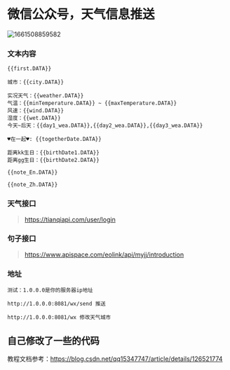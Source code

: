 # 微信公众号，天气信息推送
![1661508859582](https://user-images.githubusercontent.com/50910542/186882354-d22a00b7-75a7-4b4b-9c47-8a178a874b43.jpg)

### 文本内容
```
{{first.DATA}}

城市：{{city.DATA}}

实况天气：{{weather.DATA}}
气温：{{minTemperature.DATA}} ~ {{maxTemperature.DATA}}
风速：{{wind.DATA}}
湿度：{{wet.DATA}}
今天~后天：{{day1_wea.DATA}},{{day2_wea.DATA}},{{day3_wea.DATA}}

♥在一起♥: {{togetherDate.DATA}}

距离kk生日：{{birthDate1.DATA}}
距离gg生日：{{birthDate2.DATA}}

{{note_En.DATA}}

{{note_Zh.DATA}}

```
### 天气接口
> https://tianqiapi.com/user/login
### 句子接口
> https://www.apispace.com/eolink/api/myjj/introduction

### 地址
```
测试：1.0.0.0是你的服务器ip地址

http://1.0.0.0:8081/wx/send 推送

http://1.0.0.0:8081/wx 修改天气城市
```
## 自己修改了一些的代码
教程文档参考：https://blog.csdn.net/qq15347747/article/details/126521774


